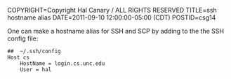 COPYRIGHT=Copyright Hal Canary / ALL RIGHTS RESERVED
TITLE=ssh hostname alias
DATE=2011-09-10 12:00:00-05:00 (CDT)
POSTID=csg14

One can make a hostname alias for SSH and SCP by adding to the the SSH config file:

    ##  ~/.ssh/config
    Host cs
        HostName = login.cs.unc.edu
        User = hal


